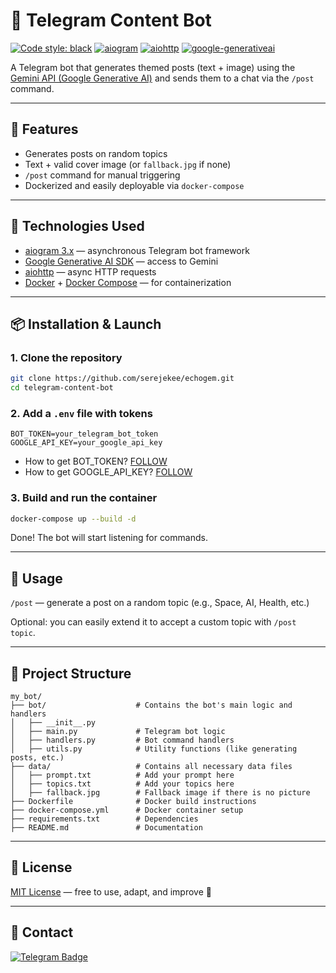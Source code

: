 # 🤖 Telegram Content Bot
[![Code style: black](https://img.shields.io/badge/code%20style-black-000000.svg)](https://t.me/OFFpolice2069) [![aiogram](https://img.shields.io/badge/aiogram-3.4.1-%234FC3F7)](https://docs.aiogram.dev/en/latest/) [![aiohttp](https://img.shields.io/badge/aiohttp-latest-%23005788)](https://docs.aiohttp.org/en/stable/) [![google-generativeai](https://img.shields.io/badge/google--generativeai-latest-%23FF6D01)](https://pypi.org/project/google-generativeai/)

A Telegram bot that generates themed posts (text + image) using the [Gemini API (Google Generative AI)](https://ai.google.dev/) and sends them to a chat via the `/post` command.  

---

## 🚀 Features

- Generates posts on random topics
- Text + valid cover image (or `fallback.jpg` if none)
- `/post` command for manual triggering
- Dockerized and easily deployable via `docker-compose`

---

## 🧠 Technologies Used

- [aiogram 3.x](https://docs.aiogram.dev/en/latest/) — asynchronous Telegram bot framework
- [Google Generative AI SDK](https://pypi.org/project/google-generativeai/) — access to Gemini
- [aiohttp](https://docs.aiohttp.org/en/stable/) — async HTTP requests
- [Docker](https://www.docker.com/) + [Docker Compose](https://docs.docker.com/compose/) — for containerization

---

## 📦 Installation & Launch

### 1. Clone the repository

```bash
git clone https://github.com/serejekee/echogem.git
cd telegram-content-bot
```

### 2. Add a `.env` file with tokens
```env
BOT_TOKEN=your_telegram_bot_token
GOOGLE_API_KEY=your_google_api_key
```
- How to get BOT_TOKEN?
[FOLLOW](https://t.me/BotFather)
- How to get GOOGLE_API_KEY?
[FOLLOW](https://aistudio.google.com/app/apikey)
### 3. Build and run the container
```bash
docker-compose up --build -d
```

Done! The bot will start listening for commands.

---

## 💬 Usage

`/post` — generate a post on a random topic (e.g., Space, AI, Health, etc.)

Optional: you can easily extend it to accept a custom topic with `/post topic`.

---

## 📁 Project Structure

```structure
my_bot/
├── bot/                    # Contains the bot's main logic and handlers
│   ├── __init__.py
│   ├── main.py             # Telegram bot logic
│   ├── handlers.py         # Bot command handlers
│   ├── utils.py            # Utility functions (like generating posts, etc.)
├── data/                   # Contains all necessary data files
│   ├── prompt.txt          # Add your prompt here
│   ├── topics.txt          # Add your topics here
│   ├── fallback.jpg        # Fallback image if there is no picture
├── Dockerfile              # Docker build instructions
├── docker-compose.yml      # Docker container setup
├── requirements.txt        # Dependencies
├── README.md               # Documentation

```

---

## 📜 License

[MIT License](LICENSE) — free to use, adapt, and improve 🤘

---

## 🤝 Contact
[![Telegram Badge](https://img.shields.io/badge/Contact-blue?style=flat&logo=telegram&logoColor=white)](https://t.me/spystars777)

